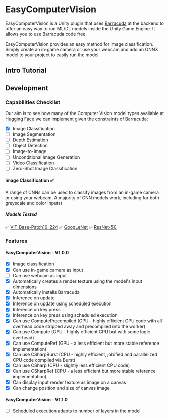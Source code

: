 # EasyComputerVision
EasyComputerVision is a Unity plugin that uses [Barracuda](https://docs.unity3d.com/Packages/com.unity.barracuda@3.0/manual/TensorHandling.html) at the backend to offer an easy way to run ML/DL models inside the Unity Game Engine. It allows you to use Barracuda code free.

EasyComputerVision provides an easy method for image classification. Simply create an in-game camera or use your webcam and add an ONNX model to your project to easily run the model. 

## Intro Tutorial
## Development
### Capabilities Checklist
Our aim is to see how many of the Computer Vision model types available at [Hugging Face](https://huggingface.co/models) we can implement given the constraints of Barracuda:
- [x] Image Classification
- [ ] Image Segmentation
- [ ] Depth Estimation
- [ ] Object Detection
- [ ] Image-to-Image
- [ ] Unconditional Image Generation
- [ ] Video Classification
- [ ] Zero-Shot Image Classification

#### Image Classification ✅
A range of CNNs can be used to classify images from an in-game camera or using your webcam. A majority of CNN models work, including for both greyscale and color inputs)
##### Models Tested
✅ [ViT-Base-Patch16–224](https://huggingface.co/google/vit-base-patch16-224)
✅ [GoogLeNet](https://pytorch.org/hub/pytorch_vision_googlenet/)
✅ [ResNet-50](https://huggingface.co/microsoft/resnet-50)

### Features
#### EasyComputerVision - V1.0.0
- [x] Image classification
- [x] Can use in-game camera as input
- [ ] Can use webcam as input
- [x] Automatically creates a render texture using the model's input dimensions
- [x] Automatically installs Barracuda
- [x] Inference on update
- [x] Inference on update using scheduled execution
- [x] Inference on key press
- [x] Inference on key press using scheduled execution
- [x] Can use ComputePrecompiled (GPU - highly efficient GPU code with all overhead code stripped away and precompiled into the worker)
- [x] Can use Compute (GPU - highly efficient GPU but with some logic overhead)
- [x] Can use ComputeRef (GPU - a less efficient but more stable reference implementation)
- [x] Can use CSharpBurst (CPU - highly efficient, jobified and parallelized CPU code compiled via Burst)
- [x] Can use CSharp (CPU - slightly less efficient CPU code)
- [x] Can use CSharpRef (CPU - a less efficient but more stable reference implementation)
- [x] Can display input render texture as image on a canvas
- [x] Can change position and size of canvas image

#### EasyComputerVision - V1.1.0
- [ ] Scheduled execution adapts to number of layers in the model
